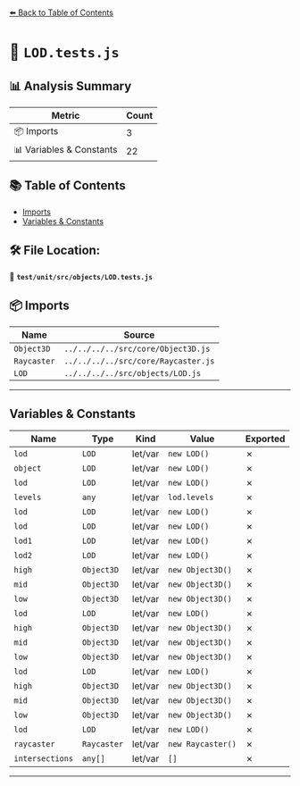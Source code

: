 [⬅️ Back to Table of Contents](../../../../index.md)

# 📄 `LOD.tests.js`

## 📊 Analysis Summary

| Metric | Count |
|--------|-------|
| 📦 Imports | 3 |
| 📊 Variables & Constants | 22 |

## 📚 Table of Contents

- [Imports](#imports)
- [Variables & Constants](#variables-constants)

## 🛠️ File Location:
📂 **`test/unit/src/objects/LOD.tests.js`**

## 📦 Imports

| Name | Source |
|------|--------|
| `Object3D` | `../../../../src/core/Object3D.js` |
| `Raycaster` | `../../../../src/core/Raycaster.js` |
| `LOD` | `../../../../src/objects/LOD.js` |


---

## Variables & Constants

| Name | Type | Kind | Value | Exported |
|------|------|------|-------|----------|
| `lod` | `LOD` | let/var | `new LOD()` | ✗ |
| `object` | `LOD` | let/var | `new LOD()` | ✗ |
| `lod` | `LOD` | let/var | `new LOD()` | ✗ |
| `levels` | `any` | let/var | `lod.levels` | ✗ |
| `lod` | `LOD` | let/var | `new LOD()` | ✗ |
| `lod` | `LOD` | let/var | `new LOD()` | ✗ |
| `lod1` | `LOD` | let/var | `new LOD()` | ✗ |
| `lod2` | `LOD` | let/var | `new LOD()` | ✗ |
| `high` | `Object3D` | let/var | `new Object3D()` | ✗ |
| `mid` | `Object3D` | let/var | `new Object3D()` | ✗ |
| `low` | `Object3D` | let/var | `new Object3D()` | ✗ |
| `lod` | `LOD` | let/var | `new LOD()` | ✗ |
| `high` | `Object3D` | let/var | `new Object3D()` | ✗ |
| `mid` | `Object3D` | let/var | `new Object3D()` | ✗ |
| `low` | `Object3D` | let/var | `new Object3D()` | ✗ |
| `lod` | `LOD` | let/var | `new LOD()` | ✗ |
| `high` | `Object3D` | let/var | `new Object3D()` | ✗ |
| `mid` | `Object3D` | let/var | `new Object3D()` | ✗ |
| `low` | `Object3D` | let/var | `new Object3D()` | ✗ |
| `lod` | `LOD` | let/var | `new LOD()` | ✗ |
| `raycaster` | `Raycaster` | let/var | `new Raycaster()` | ✗ |
| `intersections` | `any[]` | let/var | `[]` | ✗ |


---